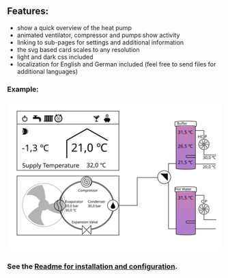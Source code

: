 ## Features:

- show a quick overview of the heat pump
- animated ventilator, compressor and pumps show activity
- linking to sub-pages for settings and additional information
- the svg based card scales to any resolution
- light and dark css included
- localization for English and German included (feel free to send files for additional languages)

### Example:
![Example picture of the heat pump card.](https://github.com/ManfredTremmel/home-assistant-heat-pump-card/raw/master/dist/heat-pump-card/heat-pump.svg?raw=true)

### See the <a href="https://github.com/ManfredTremmel/home-assistant-heat-pump-card/blob/master/README.md" target="_blank">Readme for installation and configuration</a>.

